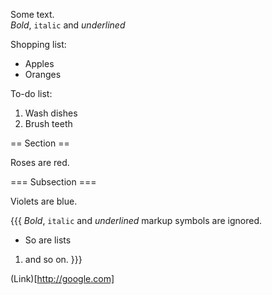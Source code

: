 Some text.  
*Bold*, `italic`
and _underlined_


Shopping list:


* Apples
* Oranges


To-do list:


1. Wash dishes
1. Brush teeth



== Section ==


Roses are red.

=== Subsection ===

Violets are blue.


{{{
*Bold*, `italic`
and _underlined_ 
markup symbols 
are ignored.

* So are lists

1. and so on.
}}}

(Link)[http://google.com]

